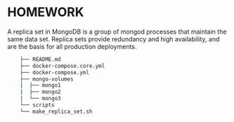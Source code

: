 # HOMEWORK

A replica set in MongoDB is a group of mongod processes that maintain the same data set. Replica sets provide redundancy and high availability, and are the basis for all production deployments.

```sh
    ├── README.md
    ├── docker-compose.core.yml
    ├── docker-compose.yml
    ├── mongo-volumes
    |  ├── mongo1
    |  ├── mongo2
    |  └── mongo3
    └── scripts
    └── make_replica_set.sh
```
